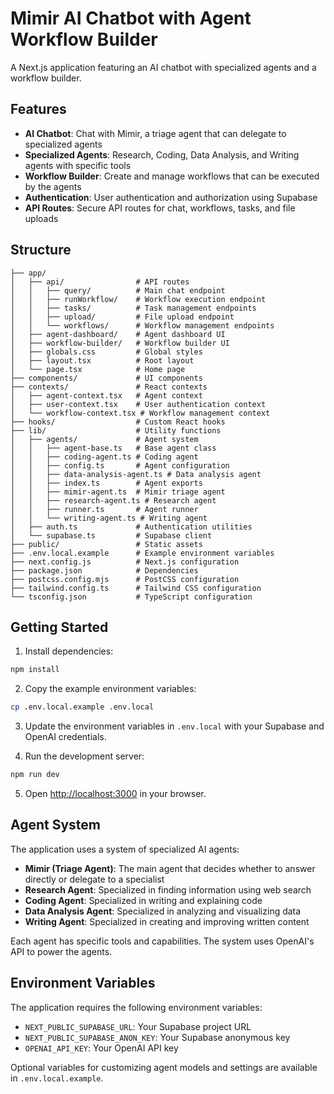 # Mimir AI Chatbot with Agent Workflow Builder

A Next.js application featuring an AI chatbot with specialized agents and a workflow builder.

## Features

- **AI Chatbot**: Chat with Mimir, a triage agent that can delegate to specialized agents
- **Specialized Agents**: Research, Coding, Data Analysis, and Writing agents with specific tools
- **Workflow Builder**: Create and manage workflows that can be executed by the agents
- **Authentication**: User authentication and authorization using Supabase
- **API Routes**: Secure API routes for chat, workflows, tasks, and file uploads

## Structure

```
├── app/
│   ├── api/                # API routes
│   │   ├── query/          # Main chat endpoint
│   │   ├── runWorkflow/    # Workflow execution endpoint
│   │   ├── tasks/          # Task management endpoints
│   │   ├── upload/         # File upload endpoint
│   │   └── workflows/      # Workflow management endpoints
│   ├── agent-dashboard/    # Agent dashboard UI
│   ├── workflow-builder/   # Workflow builder UI
│   ├── globals.css         # Global styles
│   ├── layout.tsx          # Root layout
│   └── page.tsx            # Home page
├── components/             # UI components
├── contexts/               # React contexts
│   ├── agent-context.tsx   # Agent context
│   ├── user-context.tsx    # User authentication context
│   └── workflow-context.tsx # Workflow management context
├── hooks/                  # Custom React hooks
├── lib/                    # Utility functions
│   ├── agents/             # Agent system
│   │   ├── agent-base.ts   # Base agent class
│   │   ├── coding-agent.ts # Coding agent
│   │   ├── config.ts       # Agent configuration
│   │   ├── data-analysis-agent.ts # Data analysis agent
│   │   ├── index.ts        # Agent exports
│   │   ├── mimir-agent.ts  # Mimir triage agent
│   │   ├── research-agent.ts # Research agent
│   │   ├── runner.ts       # Agent runner
│   │   └── writing-agent.ts # Writing agent
│   ├── auth.ts             # Authentication utilities
│   └── supabase.ts         # Supabase client
├── public/                 # Static assets
├── .env.local.example      # Example environment variables
├── next.config.js          # Next.js configuration
├── package.json            # Dependencies
├── postcss.config.mjs      # PostCSS configuration
├── tailwind.config.ts      # Tailwind CSS configuration
└── tsconfig.json           # TypeScript configuration
```

## Getting Started

1. Install dependencies:
```bash
npm install
```

2. Copy the example environment variables:
```bash
cp .env.local.example .env.local
```

3. Update the environment variables in `.env.local` with your Supabase and OpenAI credentials.

4. Run the development server:
```bash
npm run dev
```

5. Open [http://localhost:3000](http://localhost:3000) in your browser.

## Agent System

The application uses a system of specialized AI agents:

- **Mimir (Triage Agent)**: The main agent that decides whether to answer directly or delegate to a specialist
- **Research Agent**: Specialized in finding information using web search
- **Coding Agent**: Specialized in writing and explaining code
- **Data Analysis Agent**: Specialized in analyzing and visualizing data
- **Writing Agent**: Specialized in creating and improving written content

Each agent has specific tools and capabilities. The system uses OpenAI's API to power the agents.

## Environment Variables

The application requires the following environment variables:

- `NEXT_PUBLIC_SUPABASE_URL`: Your Supabase project URL
- `NEXT_PUBLIC_SUPABASE_ANON_KEY`: Your Supabase anonymous key
- `OPENAI_API_KEY`: Your OpenAI API key

Optional variables for customizing agent models and settings are available in `.env.local.example`. 